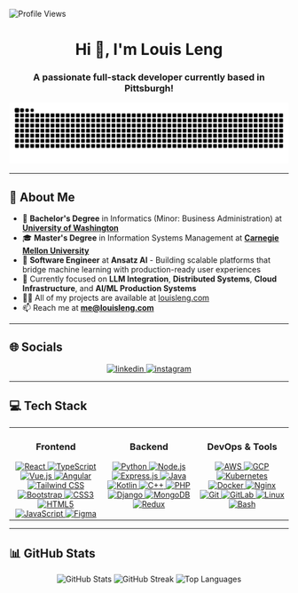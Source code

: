 <p align="left"> 
  <img src="https://komarev.com/ghpvc/?username=louisxo&label=Profile%20views&color=0e75b6&style=flat" alt="Profile Views" /> 
</p>

<h1 align="center">Hi 👋, I'm Louis Leng</h1>
<h3 align="center">A passionate full-stack developer currently based in Pittsburgh!</h3>

<div align="center">
  <img src="https://raw.githubusercontent.com/louisxo/louisxo/output/github-contribution-grid-snake.svg" alt="Snake animation" />
</div>

---

## 💫 About Me
- 🏫 **Bachelor's Degree** in Informatics (Minor: Business Administration) at **[University of Washington](http://www.washington.edu)**
- 🎓 **Master's Degree** in Information Systems Management at **[Carnegie Mellon University](http://cmu.edu)**
- 💼 **Software Engineer** at **Ansatz AI** - Building scalable platforms that bridge machine learning with production-ready user experiences
- 🌱 Currently focused on **LLM Integration**, **Distributed Systems**, **Cloud Infrastructure**, and **AI/ML Production Systems**
- 👨‍💻 All of my projects are available at [louisleng.com](https://louisleng.com/)
- 📫 Reach me at **me@louisleng.com**

---

## 🌐 Socials
<div align="center">
  <a href="https://linkedin.com/in/louis-leng" target="_blank">
    <img src="https://img.shields.io/badge/linkedin-%231E77B5.svg?&style=for-the-badge&logo=linkedin&logoColor=white" alt="linkedin" />
  </a>
  <a href="https://instagram.com/lxo.010" target="_blank">
    <img src="https://img.shields.io/badge/instagram-%23000000.svg?&style=for-the-badge&logo=instagram&logoColor=white" alt="instagram" />
  </a> 
</div>

---

## 💻 Tech Stack

<table>
  <tr>
    <td valign="top" width="33%">
      <h3 align="center">Frontend</h3>
      <div align="center">
        <a href="https://reactjs.org/" target="_blank">
          <img src="https://profilinator.rishav.dev/skills-assets/react-original-wordmark.svg" alt="React" height="50" />
        </a>
        <a href="https://www.typescriptlang.org/" target="_blank">
          <img src="https://profilinator.rishav.dev/skills-assets/typescript-original.svg" alt="TypeScript" height="50" />
        </a>
        <a href="https://vuejs.org/" target="_blank">
          <img src="https://profilinator.rishav.dev/skills-assets/vuejs-original-wordmark.svg" alt="Vue.js" height="50" />
        </a>
        <a href="https://angular.io/" target="_blank">
          <img src="https://profilinator.rishav.dev/skills-assets/angularjs-original.svg" alt="Angular" height="50" />
        </a>
        <a href="https://www.tailwindcss.com/" target="_blank">
          <img src="https://profilinator.rishav.dev/skills-assets/tailwindcss.svg" alt="Tailwind CSS" height="50" />
        </a>
        <a href="https://getbootstrap.com/" target="_blank">
          <img src="https://profilinator.rishav.dev/skills-assets/bootstrap-plain.svg" alt="Bootstrap" height="50" />
        </a>
        <a href="https://www.w3schools.com/css/" target="_blank">
          <img src="https://profilinator.rishav.dev/skills-assets/css3-original-wordmark.svg" alt="CSS3" height="50" />
        </a>
        <a href="https://en.wikipedia.org/wiki/HTML5" target="_blank">
          <img src="https://profilinator.rishav.dev/skills-assets/html5-original-wordmark.svg" alt="HTML5" height="50" />
        </a>
        <a href="https://www.javascript.com/" target="_blank">
          <img src="https://profilinator.rishav.dev/skills-assets/javascript-original.svg" alt="JavaScript" height="50" />
        </a>
        <a href="https://www.figma.com/" target="_blank">
          <img src="https://profilinator.rishav.dev/skills-assets/figma-icon.svg" alt="Figma" height="50" />
        </a>
      </div>
    </td>
    <td valign="top" width="33%">
      <h3 align="center">Backend</h3>
      <div align="center">
        <a href="https://www.python.org/" target="_blank">
          <img src="https://profilinator.rishav.dev/skills-assets/python-original.svg" alt="Python" height="50" />
        </a>
        <a href="https://nodejs.org/" target="_blank">
          <img src="https://profilinator.rishav.dev/skills-assets/nodejs-original-wordmark.svg" alt="Node.js" height="50" />
        </a>
        <a href="https://expressjs.com/" target="_blank">
          <img src="https://profilinator.rishav.dev/skills-assets/express-original-wordmark.svg" alt="Express.js" height="50" />
        </a>
        <a href="https://www.java.com/" target="_blank">
          <img src="https://profilinator.rishav.dev/skills-assets/java-original-wordmark.svg" alt="Java" height="50" />
        </a>
        <a href="https://kotlinlang.org/" target="_blank">
          <img src="https://profilinator.rishav.dev/skills-assets/kotlinlang-icon.svg" alt="Kotlin" height="50" />
        </a>
        <a href="https://www.cplusplus.com/" target="_blank">
          <img src="https://profilinator.rishav.dev/skills-assets/cplusplus-original.svg" alt="C++" height="50" />
        </a>
        <a href="https://www.php.net/" target="_blank">
          <img src="https://profilinator.rishav.dev/skills-assets/php-original.svg" alt="PHP" height="50" />
        </a>
        <a href="https://www.djangoproject.com/" target="_blank">
          <img src="https://profilinator.rishav.dev/skills-assets/django-original.svg" alt="Django" height="50" />
        </a>
        <a href="https://www.mongodb.com/" target="_blank">
          <img src="https://profilinator.rishav.dev/skills-assets/mongodb-original-wordmark.svg" alt="MongoDB" height="50" />
        </a>
        <a href="https://redux.js.org/" target="_blank">
          <img src="https://profilinator.rishav.dev/skills-assets/redux-original.svg" alt="Redux" height="50" />
        </a>
      </div>
    </td>
    <td valign="top" width="33%">
      <h3 align="center">DevOps & Tools</h3>
      <div align="center">
        <a href="https://aws.amazon.com/" target="_blank">
          <img src="https://profilinator.rishav.dev/skills-assets/amazonwebservices-original-wordmark.svg" alt="AWS" height="50" />
        </a>
        <a href="https://cloud.google.com/" target="_blank">
          <img src="https://profilinator.rishav.dev/skills-assets/google_cloud-icon.svg" alt="GCP" height="50" />
        </a>
        <a href="https://kubernetes.io/" target="_blank">
          <img src="https://profilinator.rishav.dev/skills-assets/kubernetes-icon.svg" alt="Kubernetes" height="50" />
        </a>
        <a href="https://www.docker.com/" target="_blank">
          <img src="https://profilinator.rishav.dev/skills-assets/docker-original-wordmark.svg" alt="Docker" height="50" />
        </a>
        <a href="https://www.nginx.com/" target="_blank">
          <img src="https://profilinator.rishav.dev/skills-assets/nginx-original.svg" alt="Nginx" height="50" />
        </a>
        <a href="https://github.com/" target="_blank">
          <img src="https://profilinator.rishav.dev/skills-assets/git-scm-icon.svg" alt="Git" height="50" />
        </a>
        <a href="https://about.gitlab.com/" target="_blank">
          <img src="https://profilinator.rishav.dev/skills-assets/gitlab.svg" alt="GitLab" height="50" />
        </a>
        <a href="https://www.linux.org/" target="_blank">
          <img src="https://profilinator.rishav.dev/skills-assets/linux-original.svg" alt="Linux" height="50" />
        </a>
        <a href="https://www.gnu.org/software/bash/" target="_blank">
          <img src="https://profilinator.rishav.dev/skills-assets/gnu_bash-icon.svg" alt="Bash" height="50" />
        </a>
      </div>
    </td>
  </tr>
</table>

---

## 📊 GitHub Stats

<div align="center">
  <img src="https://readme-stats-lilac-iota.vercel.app/api?username=LouisXO&count_private=true&show_icons=true&theme=radical" alt="GitHub Stats" />
  
  <img src="https://github-readme-streak-stats.herokuapp.com/?user=louisxo&theme=radical" alt="GitHub Streak" />
  
  <img src="https://readme-stats-lilac-iota.vercel.app/api/top-langs/?username=LouisXO&hide=css,html&layout=compact&count_private=true&theme=radical&size_weight=0.4&count_weight=0.2&langs_count=8" alt="Top Languages" />
</div>

